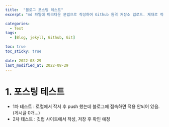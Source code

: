 ```yaml
---
title:  "블로그 포스팅 테스트"
excerpt: "md 파일에 마크다운 문법으로 작성하여 Github 원격 저장소 업로드. 제대로 적용되는지 확인 "

categories:
  - Test
tags:
  - [Blog, jekyll, Github, Git]

toc: true
toc_sticky: true
 
date: 2022-08-29
last_modified_at: 2022-08-29
---
```


# 1. 포스팅 테스트
- 1차 테스트 : 로컬에서 작서 후 push 했는데 블로그에 접속하면 적용 안되어 있음. (게시글 0개...)
- 2차 테스트 : 깃헙 사이트에서 작성, 저장 후 확인 예정 

